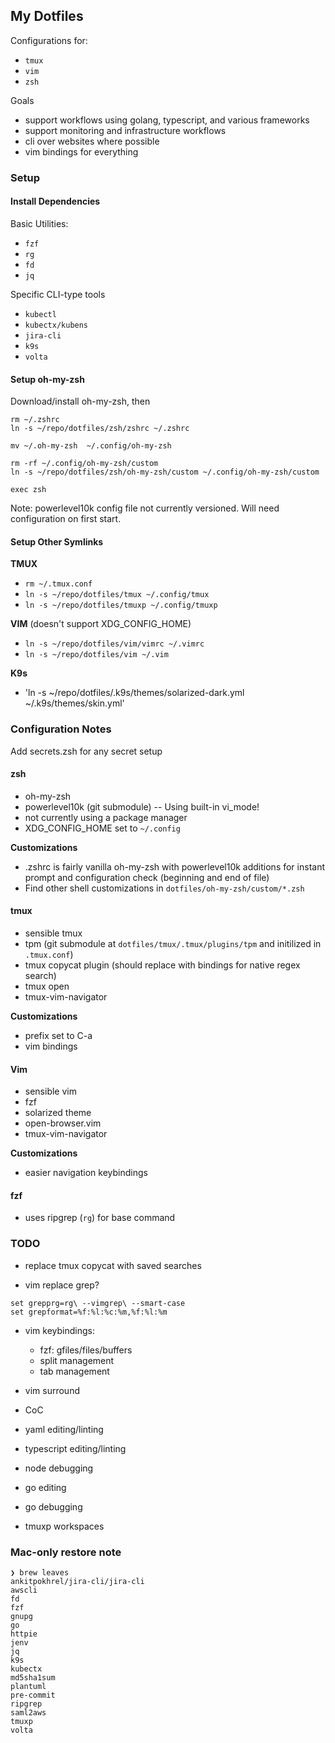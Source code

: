 ## My Dotfiles

Configurations for:

* `tmux`
* `vim`
* `zsh`

Goals
* support workflows using golang, typescript, and various frameworks
* support monitoring and infrastructure workflows
* cli over websites where possible
* vim bindings for everything

### Setup

#### Install Dependencies

Basic Utilities:
* `fzf`
* `rg`
* `fd`
* `jq`

Specific CLI-type tools
* `kubectl`
* `kubectx/kubens`
* `jira-cli`
* `k9s`
* `volta`

#### Setup oh-my-zsh

Download/install oh-my-zsh, then

```
rm ~/.zshrc
ln -s ~/repo/dotfiles/zsh/zshrc ~/.zshrc

mv ~/.oh-my-zsh  ~/.config/oh-my-zsh

rm -rf ~/.config/oh-my-zsh/custom
ln -s ~/repo/dotfiles/zsh/oh-my-zsh/custom ~/.config/oh-my-zsh/custom

exec zsh
```

Note: powerlevel10k config file not currently versioned. Will need configuration on first start.

#### Setup Other Symlinks

**TMUX**
* `rm ~/.tmux.conf`
* `ln -s ~/repo/dotfiles/tmux ~/.config/tmux`
* `ln -s ~/repo/dotfiles/tmuxp ~/.config/tmuxp`

**VIM** (doesn't support XDG_CONFIG_HOME)
* `ln -s ~/repo/dotfiles/vim/vimrc ~/.vimrc`
* `ln -s ~/repo/dotfiles/vim ~/.vim`

**K9s**
* 'ln -s ~/repo/dotfiles/.k9s/themes/solarized-dark.yml ~/.k9s/themes/skin.yml'

### Configuration Notes

Add secrets.zsh for any secret setup

#### zsh

* oh-my-zsh
* powerlevel10k (git submodule) -- Using built-in vi_mode!
* not currently using a package manager
* XDG_CONFIG_HOME set to `~/.config`

**Customizations**
- .zshrc is fairly vanilla oh-my-zsh with powerlevel10k additions for instant prompt and configuration check (beginning and end of file)
- Find other shell customizations in `dotfiles/oh-my-zsh/custom/*.zsh`

#### tmux

* sensible tmux
* tpm (git submodule at `dotfiles/tmux/.tmux/plugins/tpm` and initilized in `.tmux.conf`)
* tmux copycat plugin (should replace with bindings for native regex search)
* tmux open
* tmux-vim-navigator

**Customizations**
- prefix set to C-a
- vim bindings

#### Vim

* sensible vim
* fzf
* solarized theme
* open-browser.vim
* tmux-vim-navigator

**Customizations**
- easier navigation keybindings

#### fzf

- uses ripgrep (`rg`) for base command

### TODO

- replace tmux copycat with saved searches

- vim replace grep?
```
set grepprg=rg\ --vimgrep\ --smart-case
set grepformat=%f:%l:%c:%m,%f:%l:%m
```

- vim keybindings:
  - fzf: gfiles/files/buffers
  - split management
  - tab management

- vim surround

- CoC
- yaml editing/linting
- typescript editing/linting
- node debugging
- go editing
- go debugging

- tmuxp workspaces

### Mac-only restore note

```
❯ brew leaves
ankitpokhrel/jira-cli/jira-cli
awscli
fd
fzf
gnupg
go
httpie
jenv
jq
k9s
kubectx
md5sha1sum
plantuml
pre-commit
ripgrep
saml2aws
tmuxp
volta
```


